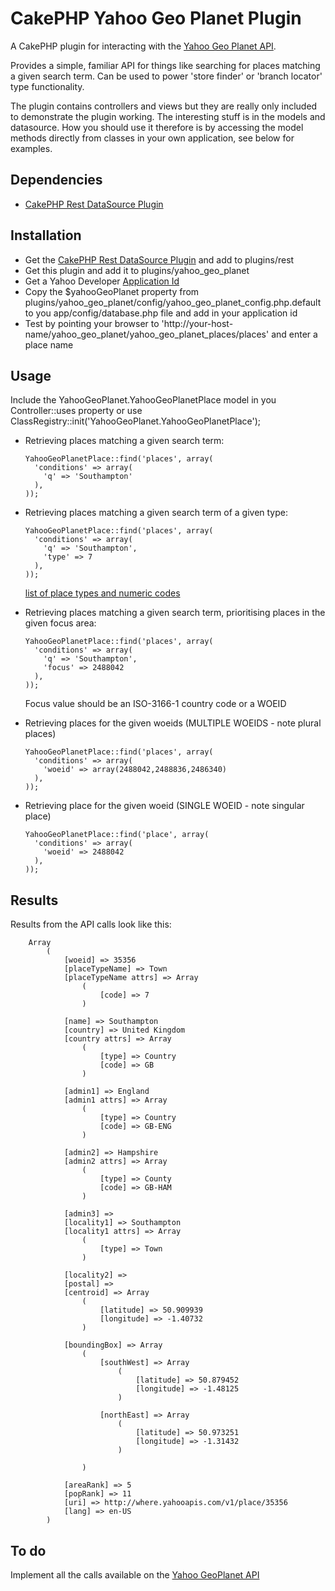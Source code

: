 CakePHP Yahoo Geo Planet Plugin
===============================

A CakePHP plugin for interacting with the <a href="http://developer.yahoo.com/geo/geoplanet/">Yahoo Geo Planet API</a>.

Provides a simple, familiar API for things like searching for places matching a given search term. Can be used to power 'store finder' or 'branch locator' type functionality.

The plugin contains controllers and views but they are really only included to demonstrate the plugin working. The interesting stuff is in the models and datasource. How you should use it therefore is by accessing the model methods directly from classes in your own application, see below for examples.

Dependencies
------------

  - <a href="http://github.com/neilcrookes/CakePHP-ReST-DataSource-Plugin">CakePHP Rest DataSource Plugin</a>

Installation
------------

  - Get the <a href="http://github.com/neilcrookes/CakePHP-ReST-DataSource-Plugin">CakePHP Rest DataSource Plugin</a> and add to plugins/rest
  - Get this plugin and add it to plugins/yahoo_geo_planet
  - Get a Yahoo Developer <a href="http://developer.yahoo.com/wsregapp/">Application Id</a>
  - Copy the $yahooGeoPlanet property from plugins/yahoo_geo_planet/config/yahoo_geo_planet_config.php.default to you app/config/database.php file and add in your application id
  - Test by pointing your browser to 'http://your-host-name/yahoo_geo_planet/yahoo_geo_planet_places/places' and enter a place name

Usage
-----

Include the YahooGeoPlanet.YahooGeoPlanetPlace model in you Controller::uses property or use ClassRegistry::init('YahooGeoPlanet.YahooGeoPlanetPlace');

  - Retrieving places matching a given search term:

        YahooGeoPlanetPlace::find('places', array(
          'conditions' => array(
            'q' => 'Southampton'
          ),
        ));

  - Retrieving places matching a given search term of a given type:

        YahooGeoPlanetPlace::find('places', array(
          'conditions' => array(
            'q' => 'Southampton',
            'type' => 7
          ),
        ));

    <a href="http://developer.yahoo.com/geo/geoplanet/guide/concepts.html#placetypes">list of place types and numeric codes</a>

  - Retrieving places matching a given search term, prioritising places in the given focus area:

        YahooGeoPlanetPlace::find('places', array(
          'conditions' => array(
            'q' => 'Southampton',
            'focus' => 2488042
          ),
        ));

    Focus value should be an ISO-3166-1 country code or a WOEID

  - Retrieving places for the given woeids (MULTIPLE WOEIDS - note plural places)

        YahooGeoPlanetPlace::find('places', array(
          'conditions' => array(
            'woeid' => array(2488042,2488836,2486340)
          ),
        ));

  - Retrieving place for the given woeid (SINGLE WOEID - note singular place)

        YahooGeoPlanetPlace::find('place', array(
          'conditions' => array(
            'woeid' => 2488042
          ),
        ));

Results
-------
Results from the API calls look like this:

        Array
            (
                [woeid] => 35356
                [placeTypeName] => Town
                [placeTypeName attrs] => Array
                    (
                        [code] => 7
                    )

                [name] => Southampton
                [country] => United Kingdom
                [country attrs] => Array
                    (
                        [type] => Country
                        [code] => GB
                    )

                [admin1] => England
                [admin1 attrs] => Array
                    (
                        [type] => Country
                        [code] => GB-ENG
                    )

                [admin2] => Hampshire
                [admin2 attrs] => Array
                    (
                        [type] => County
                        [code] => GB-HAM
                    )

                [admin3] =>
                [locality1] => Southampton
                [locality1 attrs] => Array
                    (
                        [type] => Town
                    )

                [locality2] =>
                [postal] =>
                [centroid] => Array
                    (
                        [latitude] => 50.909939
                        [longitude] => -1.40732
                    )

                [boundingBox] => Array
                    (
                        [southWest] => Array
                            (
                                [latitude] => 50.879452
                                [longitude] => -1.48125
                            )

                        [northEast] => Array
                            (
                                [latitude] => 50.973251
                                [longitude] => -1.31432
                            )

                    )

                [areaRank] => 5
                [popRank] => 11
                [uri] => http://where.yahooapis.com/v1/place/35356
                [lang] => en-US
            )


To do
-----

Implement all the calls available on the <a href="http://developer.yahoo.com/geo/geoplanet/guide/api-reference.html">Yahoo GeoPlanet API</a>
